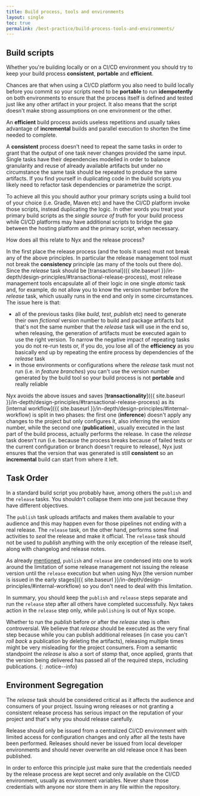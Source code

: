 ```yaml
---
title: Build process, tools and environments
layout: single
toc: true
permalink: /best-practice/build-process-tools-and-environments/
---
```


## Build scripts

Whether you're building locally or on a CI/CD environment you should try to keep your build process **consistent**, **portable** and **efficient**.

Chances are that when using a CI/CD platform you also need to build locally before you commit so your scripts need to be **portable** to run **idempotently** on both environments to ensure that the process itself is defined and tested just like any other artifact in your project. It also means that the script doesn't make strong assumptions on one environment or the other.

An **efficient** build process avoids useless repetitions and usually takes advantage of **incremental** builds and parallel execution to shorten the time needed to complete.

A **consistent** process doesn't need to repeat the same tasks in order to grant that the output of one task never changes provided the same input. Single tasks have their dependencies modelled in order to balance granularity and reuse of already available artifacts but under no circumstance the same task should be repeated to produce the same artifacts. If you find yourself in duplicating code in the build scripts you likely need to refactor task dependencies or parametrize the script.

To achieve all this you should author your primary scripts using a build tool of your choice (i.e. Gradle, Maven etc) and have the CI/CD platform invoke those scripts, instead duplicating the logic. In other words you treat your primary build scripts as the *single source of truth* for your build process while CI/CD platforms may have additional scripts to bridge the gap between the hosting platform and the primary script, when necessary.

How does all this relate to Nyx and the release process?

In the first place the release process (and the tools it uses) must not break any of the above principles. In particular the release management tool must not break the **consistency** principle (as many of the tools out there do). Since the *release* task should be [transactional]({{ site.baseurl }}/in-depth/design-principles/#transactional-release-process), most release management tools encapsulate all of their logic in one single *atomic* task and, for example, do not allow you to know the version number before the *release* task, which usually runs in the end and only in some circumstances. The issue here is that:
* all of the previous tasks (like *build*, *test*, *publish* etc) need to generate their own *fictional* version number to build and package artifacts but that's not the same number that the *release* task will use in the end so, when releasing, the generation of artifacts must be executed again to use the right version. To narrow the negative impact of repeating tasks you do not re-run tests or, if you do, you lose all of the **efficiency** as you basically end up by repeating the entire process by dependencies of the *release* task
* in those environments or configurations where the *release* task must not run (i.e. in *feature branches*) you can't use the version number generated by the build tool so your build process is not **portable** and really reliable

Nyx avoids the above issues and saves [**transactionality**]({{ site.baseurl }}/in-depth/design-principles/#transactional-release-process) as its [internal workflow]({{ site.baseurl }}/in-depth/design-principles/#internal-workflow) is split in two phases: the first one (**inference**) doesn't apply any changes to the project but only configures it, also inferring the version number, while the second one (**publication**), usually executed in the last part of the build process, actually performs the release. In case the *release* task doesn't run (i.e. because the process breaks because of failed tests or the current configuration or branch doesn't require to release), Nyx just ensures that the version that was generated is still **consistent** so an **incremental** build can start from where it left.

## Task Order

In a standard build script you probably have, among others the `publish` and the `release` tasks. You shouldn't collapse them into one just because they have different objectives.

The `publish` task uploads artifacts and makes them available to your audience and this may happen even for those pipelines not ending with a real release. The `release` task, on the other hand, performs some final activities to *seal* the release and make it official. The `release` task should not be used to *publish* anything with the only exception of the release itself, along with changelog and release notes.

As already [mentioned](#build-scripts), `publish` and `release` are condensed into one to work around the limitation of some release management not issuing the release version until the `release` execution but when using Nyx [the version number is issued in the early stages]({{ site.baseurl }}/in-depth/design-principles/#internal-workflow) so you don't need to deal with this limitation.

In summary, you should keep the `publish` and `release` steps separate and run the `release` step after all others have completed successfully. Nyx takes action in the `release` step only, while `publishing` is out of Nyx scope.

Whether to run the *publish* before or after the *release* step is often controversial. We believe that *release* should be executed as the very final step because while you can publish additional releases (in case you can't *roll back* a publication by deleting the artifacts), releasing multiple times might be very misleading for the project consumers. From a semantic standpoint the *release* is also a sort of *stamp* that, once applied, grants that the version being delivered has passed all of the required steps, including publications.
{: .notice--info}

## Environment Segregation

The *release* task should be considered critical as it affects the audience and consumers of your project. Issuing wrong releases or not granting a consistent release process has serious impact on the reputation of your project and that's why you should release carefully.

Release should only be issued from a centralized CI/CD environment with limited access for configuration changes and only after all the tests have been performed. Releases should never be issued from local developer environments and should never overwrite an old release once it has been published.

In order to enforce this principle just make sure that the credentials needed by the release process are kept secret and only available on the CI/CD environment, usually as environment variables. Never share those credentials with anyone nor store them in any file within the repository.
